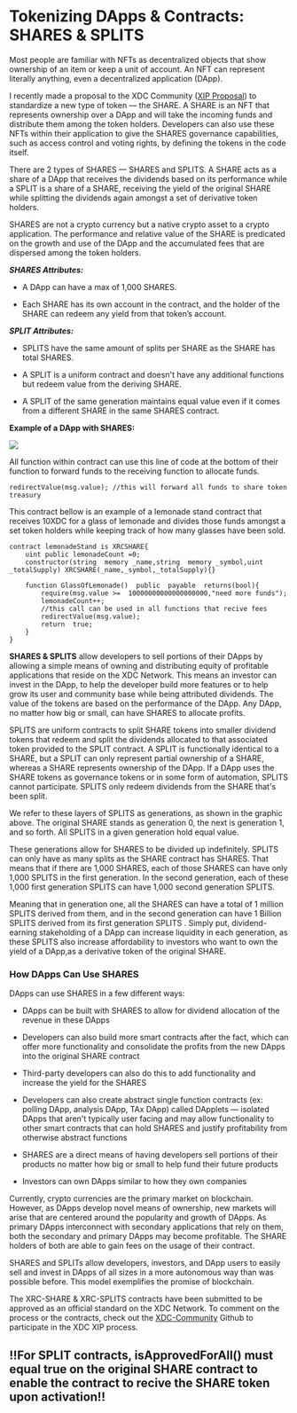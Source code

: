 # **Tokenizing DApps & Contracts: SHARES & SPLITS**
  
Most people are familiar with NFTs as decentralized objects that show ownership of an item or keep a unit of account. An NFT can represent literally anything, even a decentralized application (DApp).

  

I recently made a proposal to the XDC Community ([XIP Proposal](https://github.com/XDC-Community/XIPs.github.io)) to standardize a new type of token — the SHARE. A SHARE is an NFT that represents ownership over a DApp and will take the incoming funds and distribute them among the token holders. Developers can also use these NFTs within their application to give the SHARES governance capabilities, such as access control and voting rights, by defining the tokens in the code itself.

  

There are 2 types of SHARES — SHARES and SPLITS. A SHARE acts as a share of a DApp that receives the dividends based on its performance while a SPLIT is a share of a SHARE, receiving the yield of the original SHARE while splitting the dividends again amongst a set of derivative token holders.

  

SHARES are not a crypto currency but a native crypto asset to a crypto application. The performance and relative value of the SHARE is predicated on the growth and use of the DApp and the accumulated fees that are dispersed among the token holders.

  

**_SHARES Attributes:_**

-   A DApp can have a max of 1,000 SHARES.
    
-   Each SHARE has its own account in the contract, and the holder of the SHARE can redeem any yield from that token’s account.
    

  

_**SPLIT Attributes:**_

-   SPLITS have the same amount of splits per SHARE as the SHARE has total SHARES.
    
-   A SPLIT is a uniform contract and doesn't have any additional functions but redeem value from the deriving SHARE.
    
-   A SPLIT of the same generation maintains equal value even if it comes from a different SHARE in the same SHARES contract.
    

  

**Example of a DApp with SHARES:**

![](https://lh5.googleusercontent.com/VGAhLfodKDyz8KcP-dNBAU9gWEjBnsewnF3C2ZlpdO2TuJ6rzV6iAy95PXsZEvDi_G3rFs8bM2byNLrnJaGO9fDNxVbs2_FWHZLn1_OUf3HuAFLu1an4qOd-EVgnWL0eYMGrDBR67mNN0ApIlfRWXSgIa7U9tp3p8FGvq7Z_co6T2uCUk8EN48HUoQ)


  All function within contract can use this line of code at the bottom of their function to forward funds to the receiving function to allocate funds.
```solidity
redirectValue(msg.value); //this will forward all funds to share token treasury
```
This contract bellow is an example of a lemonade stand contract that receives 10XDC for a glass of lemonade and divides those funds amongst a set token holders while keeping track of how many glasses have been sold.

```solidity
contract lemonadeStand is XRCSHARE{
    uint public lemonadeCount =0;
    constructor(string  memory _name,string  memory _symbol,uint _totalSupply) XRCSHARE(_name,_symbol,_totalSupply){}
    
    function GlassOfLemonade()  public  payable  returns(bool){
        require(msg.value >=  10000000000000000000,"need more funds");
        lemonadeCount++;
        //this call can be used in all functions that recive fees
        redirectValue(msg.value);
        return  true;
    }
}
``` 

**SHARES & SPLITS** allow developers to sell portions of their DApps by allowing a simple means of owning and distributing equity of profitable applications that reside on the XDC Network. This means an investor can invest in the DApp, to help the developer build more features or to help grow its user and community base while being attributed dividends. The value of the tokens are based on the performance of the DApp. Any DApp, no matter how big or small, can have SHARES to allocate profits.

  

SPLITS are uniform contracts to split SHARE tokens into smaller dividend tokens that redeem and split the dividends allocated to that associated token provided to the SPLIT contract. A SPLIT is functionally identical to a SHARE, but a SPLIT can only represent partial ownership of a SHARE, whereas a SHARE represents ownership of the DApp. If a DApp uses the SHARE tokens as governance tokens or in some form of automation, SPLITS cannot participate. SPLITS only redeem dividends from the SHARE that's been split.

  

We refer to these layers of SPLITS as generations, as shown in the graphic above. The original SHARE stands as generation 0, the next is generation 1, and so forth. All SPLITS in a given generation hold equal value.

  

These generations allow for SHARES to be divided up indefinitely. SPLITS can only have as many splits as the SHARE contract has SHARES. That means that if there are 1,000 SHARES, each of those SHARES can have only 1,000 SPLITS in the first generation. In the second generation, each of these 1,000 first generation SPLITS can have 1,000 second generation SPLITS.

  

Meaning that in generation one, all the SHARES can have a total of 1 million SPLITS derived from them, and in the second generation can have 1 Billion SPLITS derived from its first generation SPLITS . Simply put, dividend-earning stakeholding of a DApp can increase liquidity in each generation, as these SPLITS also increase affordability to investors who want to own the yield of a DApp,as a derivative token of the original SHARE.

### How DApps Can Use SHARES

DApps can use SHARES in a few different ways:

  

-   DApps can be built with SHARES to allow for dividend allocation of the revenue in these DApps
    
-   Developers can also build more smart contracts after the fact, which can offer more functionality and consolidate the profits from the new DApps into the original SHARE contract
    
-   Third-party developers can also do this to add functionality and increase the yield for the SHARES
    
-   Developers can also create abstract single function contracts (ex: polling DApp, analysis DApp, TAx DApp) called DApplets — isolated DApps that aren't typically user facing and may allow functionality to other smart contracts that can hold SHARES and justify profitability from otherwise abstract functions
    
-   SHARES are a direct means of having developers sell portions of their products no matter how big or small to help fund their future products
    
-   Investors can own DApps similar to how they own companies
    

  

Currently, crypto currencies are the primary market on blockchain. However, as DApps develop novel means of ownership, new markets will arise that are centered around the popularity and growth of DApps. As primary DApps interconnect with secondary applications that rely on them, both the secondary and primary DApps may become profitable. The SHARE holders of both are able to gain fees on the usage of their contract.

  

SHARES and SPLITs allow developers, investors, and DApp users to easily sell and invest in DApps of all sizes in a more autonomous way than was possible before. This model exemplifies the promise of blockchain.

  

The XRC-SHARE & XRC-SPLITS contracts have been submitted to be approved as an official standard on the XDC Network. To comment on the process or the contracts, check out the [XDC-Community](https://github.com/XDC-Community/XIPs.github.io) Github to participate in the XDC XIP process.



## !!For SPLIT contracts, isApprovedForAll() must equal true on the original SHARE contract to enable the contract to recive the SHARE token upon activation!!
